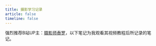 ```yaml
---
title: 摄影学习记录
article: false
timeline: false
---
```


强烈推荐B站UP主：[摄影师泰罗](https://space.bilibili.com/110683415)，以下笔记为我观看其视频教程后所记录的笔记。

<Catalog base='/PhotographyLearningRecord/' level='1' />
